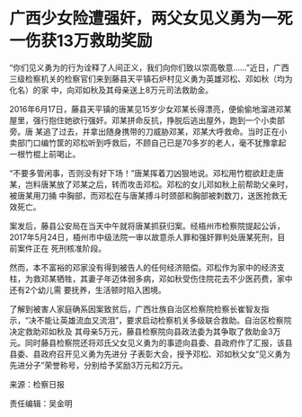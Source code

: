 # 广西少女险遭强奸，两父女见义勇为一死一伤获13万救助奖励

“你们见义勇为的行为诠释了人间正义，我们向你们致以崇高敬意……”近日，广西三级检察机关的检察官们来到藤县天平镇石炉村见义勇为英雄邓松、邓如秋（均为化名）的家
中，向邓如秋及其母亲送上8万元司法救助金。

2016年6月17日，藤县天平镇的唐某见15岁少女邓某长得漂亮，便偷偷地溜进邓某屋里，强行抱住她欲行强奸。邓某拼命反抗，挣脱后逃出屋外，跑到一个小卖部旁。唐
某追了过去，并拿出随身携带的刀威胁邓某，邓某大呼救命。当时正在小卖部门口编竹筐的邓松听到呼救后，不顾自己已是70多岁的老人，毫不犹豫拿起一根竹棍上前喝止。

“不要多管闲事，否则没有好下场！”唐某挥着刀凶狠地说。邓松用竹棍欲赶走唐某，岂料唐某放了邓某之后，转而攻击邓松。邓松的女儿邓如秋上前帮助父亲时，被唐某用刀捅
中胸部，而邓松在与唐某搏斗时颈部和胸部被刺数刀，送医抢救无效死亡。

案发后，藤县公安局在当天中午就将唐某抓获归案。经梧州市检察院提起公诉，2017年5月24日，梧州市中级法院一审以故意杀人罪和强奸罪判处唐某死刑，目前案件正在
死刑核准阶段。

然而，本不富裕的邓家没有得到被告人的任何经济赔偿。邓松作为家中的经济支柱，为救邓某牺牲，其妻子年迈体弱多病，邓如秋受伤住院花去不少医药费，家中还有2个幼儿需
要抚养，生活顿时陷入困境。

了解到被害人家庭确系因案致贫后，广西壮族自治区检察院检察长崔智友指示，“决不能让英雄流血又流泪”，要求启动检察机关多级联合救助。自治区检察院决定救助邓如秋及
其母亲5万元，藤县检察院向县政法委为其争取了救助金3万元。同时藤县检察院还将邓氏父女见义勇为的事迹向县委、县政府作了汇报，该县县委、县政府召开见义勇为先进分
子表彰大会，授予邓松、邓如秋父女“见义勇为先进分子”荣誉称号，分别给予奖励3万元和2万元。

来源：检察日报

责任编辑：吴金明

